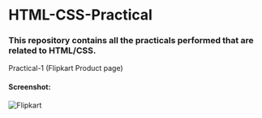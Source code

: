 # HTML-CSS-Practical

### This repository contains all the practicals performed that are related to HTML/CSS.


Practical-1 (Flipkart Product page)
#### Screenshot:
![Flipkart](https://user-images.githubusercontent.com/71627585/146048187-39691b5e-220f-4a48-81b1-df4a057b395d.png)

